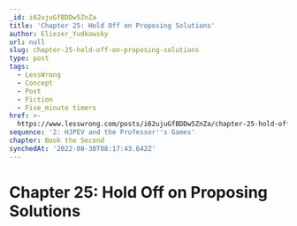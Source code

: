 ```yaml
---
_id: i62ujuGfBDDw5ZnZa
title: 'Chapter 25: Hold Off on Proposing Solutions'
author: Eliezer_Yudkowsky
url: null
slug: chapter-25-hold-off-on-proposing-solutions
type: post
tags:
  - LessWrong
  - Concept
  - Post
  - Fiction
  - Five_minute timers
href: >-
  https://www.lesswrong.com/posts/i62ujuGfBDDw5ZnZa/chapter-25-hold-off-on-proposing-solutions
sequence: '2: HJPEV and the Professor''s Games'
chapter: Book the Second
synchedAt: '2022-08-30T08:17:43.642Z'
---
```


# Chapter 25: Hold Off on Proposing Solutions
